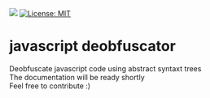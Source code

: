 ![](https://github.com/lorenzoferre/javascript-deobfuscator/actions/workflows/ci.yml/badge.svg)
[![License: MIT](https://img.shields.io/badge/License-MIT-yellow.svg)](https://opensource.org/licenses/MIT)

# javascript deobfuscator

Deobfuscate javascript code using abstract syntaxt trees \
The documentation will be ready shortly \
Feel free to contribute :)
